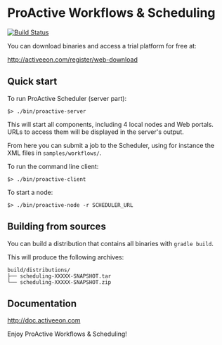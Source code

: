 # ProActive Workflows & Scheduling

[![Build Status](http://jenkins.activeeon.com/buildStatus/icon?job=scheduling)](http://jenkins.activeeon.com/job/scheduling)

You can download binaries and access a trial platform for free at:

http://activeeon.com/register/web-download

## Quick start

To run ProActive Scheduler (server part):

    $> ./bin/proactive-server

This will start all components, including 4 local nodes and Web portals.
URLs to access them will be displayed in the server's output.

From here you can submit a job to the Scheduler, using for instance the
XML files in `samples/workflows/`.

To run the command line client:

    $> ./bin/proactive-client

To start a node:

    $> ./bin/proactive-node -r SCHEDULER_URL

## Building from sources

You can build a distribution that contains all binaries with `gradle build`.

This will produce the following archives:

    build/distributions/
    ├── scheduling-XXXXX-SNAPSHOT.tar
    └── scheduling-XXXXX-SNAPSHOT.zip

## Documentation

http://doc.activeeon.com

Enjoy ProActive Workflows & Scheduling!
